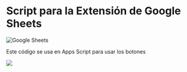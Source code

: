 # Script para la Extensión de Google Sheets

![Google Sheets](https://img.shields.io/badge/Google%20Sheets-00800?style=for-the-badge&logo=googlesheets&logoColor=FFFFFF)

Este código se usa en Apps Script para usar los botones

![](https://i.imgur.com/uFUQWfb.png)